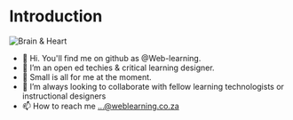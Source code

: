 # Introduction

![Brain & Heart](https://weblearning.co.za/images/img_weird_web.png)



- 👋 Hi. You'll find me on github as @Web-learning.  
- 👀 I’m an open ed techies & critical learning designer. 
- 🌱 Small is all for me at the moment. 
- 💞️ I’m always looking to collaborate with fellow learning technologists or instructional designers 
- 📫 How to reach me ...@weblearning.co.za

<!---
Web-learning/Web-learning is a ✨ special ✨ repository because its `README.md` (this file) appears on your GitHub profile.
You can click the Preview link to take a look at your changes.
--->
